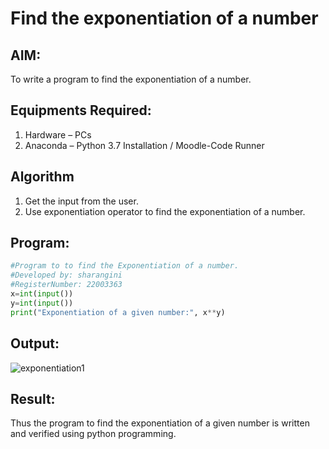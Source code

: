 # Find the exponentiation of a number

## AIM:
To write a program to find the exponentiation of a number.

## Equipments Required:
1. Hardware – PCs
2. Anaconda – Python 3.7 Installation / Moodle-Code Runner

## Algorithm
1. Get the input from the user.
2. Use exponentiation operator to find the exponentiation of a number.

## Program:
```python
#Program to to find the Exponentiation of a number.
#Developed by: sharangini
#RegisterNumber: 22003363
x=int(input())
y=int(input())
print("Exponentiation of a given number:", x**y) 
```

## Output:
![exponentiation1](https://user-images.githubusercontent.com/113497104/192079979-5733eb77-a965-471b-8b70-d228f5200a3a.png)

## Result:
Thus the program to find the exponentiation of a given number is written and verified using python programming.
